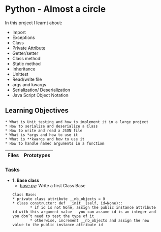# Python - Almost a circle

In this project I learnt about:
* Import
* Exceptions
* Class
* Private Attribute
* Getter/setter
* Class method
* Static method
* Inheritance
* Unittest
* Read/write file
* args and kwargs
* Serialization/ Deserialization
* Java Script Object Notation

## Learning Objectives
```
* What is Unit testing and how to implement it in a large project
* How to serialize and deserialize a Class
* How to write and read a JSON file
* What is *args and how to use it
* What is **kwargs and how to use it
* How to handle named arguments in a function
```

| Files | Prototypes |
| --- | --- |

### Tasks
* **1. Base class**
	* [base.py](./base.py): Write a first Class Base
	```
	Class Base:
	* private class attribute __nb_objects = 0
	* class constructor: def __init__(self, id=None)::
        	* if id is not None, assign the public instance attribute id with this argument value - you can assume id is an integer and you don’t need to test the type of it
        	* otherwise, increment __nb_objects and assign the new value to the public instance attribute id
	```



